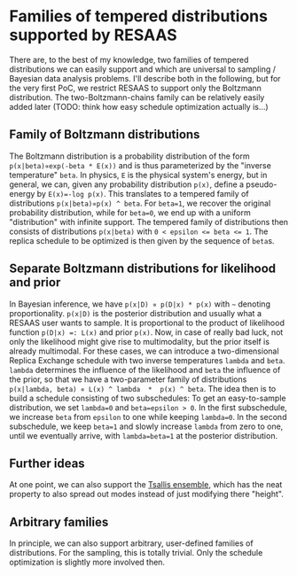 # Families of tempered distributions supported by RESAAS
There are, to the best of my knowledge, two families of tempered distributions we can easily support and which are universal to sampling / Bayesian data analysis problems.
I'll describe both in the following, but for the very first PoC, we restrict RESAAS to support only the Boltzmann distribution.
The two-Boltzmann-chains family can be relatively easily added later (TODO: think how easy schedule optimization actually is...)

## Family of Boltzmann distributions
The Boltzmann distribution is a probability distribution of the form `p(x|beta)∝exp(-beta * E(x))` and is thus parameterized by the "inverse temperature" `beta`.
In physics, `E` is the physical system's energy, but in general, we can, given any probability distribution `p(x)`, define a pseudo-energy by `E(x)=-log p(x)`.
This translates to a tempered family of distributions `p(x|beta)∝p(x) ^ beta`.
For `beta=1`, we recover the original probability distribution, while for `beta=0`, we end up with a uniform "distribution" with infinite support.
The tempered family of distributions then consists of distributions `p(x|beta)` with `0 < epsilon <= beta <= 1`. 
The replica schedule to be optimized is then given by the sequence of `beta`s.

## Separate Boltzmann distributions for likelihood and prior
In Bayesian inference, we have `p(x|D) ∝ p(D|x) * p(x)` with `~` denoting proportionality.
`p(x|D)` is the posterior distribution and usually what a RESAAS user wants to sample.
It is proportional to the product of likelihood function `p(D|x) =: L(x)` and prior `p(x)`.
Now, in case of really bad luck, not only the likelihood might give rise to multimodality, but the prior itself is already multimodal.
For these cases, we can introduce a two-dimensional Replica Exchange schedule with two inverse temperatures `lambda` and `beta`.
`lambda` determines the influence of the likelihood and `beta` the influence of the prior, so that we have a two-parameter family of distributions `p(x|lambda, beta) ∝ L(x) ^ lambda  *  p(x) ^ beta`.
The idea then is to build a schedule consisting of two subschedules:
To get an easy-to-sample distribution, we set `lambda=0` and `beta=epsilon > 0`.
In the first subschedule, we increase `beta` from `epsilon` to one while keeping `lambda=0`.
In the second subschedule, we keep `beta=1` and slowly increase `lambda` from zero to one, until we eventually arrive, with `lambda=beta=1` at the posterior distribution.

## Further ideas
At one point, we can also support the [Tsallis ensemble](https://en.wikipedia.org/wiki/Q-exponential_distribution), which has the neat property to also spread out modes instead of just modifying there "height".

## Arbitrary families
In principle, we can also support arbitrary, user-defined families of distributions.
For the sampling, this is totally trivial.
Only the schedule optimization is slightly more involved then.
